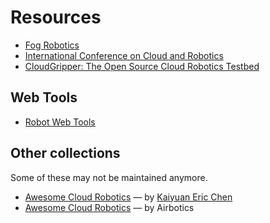# Resources

- [Fog Robotics](https://sites.google.com/view/fogrobotics)
- [International Conference on Cloud and Robotics](https://www.cloudrobotics.info/)
- [CloudGripper: The Open Source Cloud Robotics Testbed](cloudgripper.org)

## Web Tools

- [Robot Web Tools](https://robotwebtools.github.io/)

## Other collections

Some of these may not be maintained anymore.

- [Awesome Cloud Robotics](https://github.com/KeplerC/awesome-cloud-robotics) — by [Kaiyuan Eric Chen](https://keplerc.github.io)
- [Awesome Cloud Robotics](https://github.com/Airbotics/awesome-cloud-robotics) — by Airbotics

